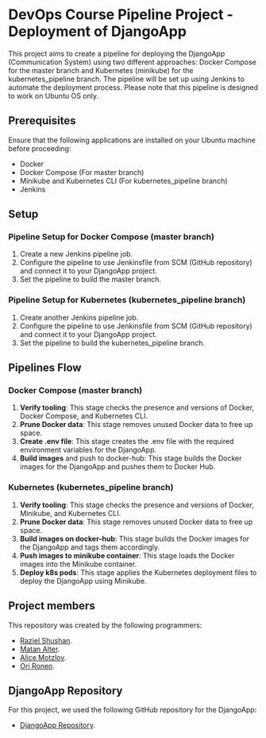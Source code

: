 # DevOps Course Pipeline Project - Deployment of DjangoApp
This project aims to create a pipeline for deploying the DjangoApp (Communication System) using two different approaches: Docker Compose for the master branch and Kubernetes (minikube) for the kubernetes_pipeline branch. The pipeline will be set up using Jenkins to automate the deployment process. Please note that this pipeline is designed to work on Ubuntu OS only.

## Prerequisites
Ensure that the following applications are installed on your Ubuntu machine before proceeding:
- Docker
- Docker Compose (For master branch)
- Minikube and Kubernetes CLI (For kubernetes_pipeline branch)
- Jenkins

## Setup
### Pipeline Setup for Docker Compose (master branch)
1. Create a new Jenkins pipeline job.
2. Configure the pipeline to use Jenkinsfile from SCM (GitHub repository) and connect it to your DjangoApp project.
3. Set the pipeline to build the master branch.

### Pipeline Setup for Kubernetes (kubernetes_pipeline branch)
1. Create another Jenkins pipeline job.
2. Configure the pipeline to use Jenkinsfile from SCM (GitHub repository) and connect it to your DjangoApp project.
3. Set the pipeline to build the kubernetes_pipeline branch.

## Pipelines Flow

### Docker Compose (master branch)
1. **Verify tooling**: This stage checks the presence and versions of Docker, Docker Compose, and Kubernetes CLI.
2. **Prune Docker data**: This stage removes unused Docker data to free up space.
3. **Create .env file**: This stage creates the .env file with the required environment variables for the DjangoApp.
4. **Build images** and push to docker-hub: This stage builds the Docker images for the DjangoApp and pushes them to Docker Hub.

### Kubernetes (kubernetes_pipeline branch)
1. **Verify tooling**:  This stage checks the presence and versions of Docker, Minikube, and Kubernetes CLI.
2. **Prune Docker data**: This stage removes unused Docker data to free up space.
3. **Build images on docker-hub**: This stage builds the Docker images for the DjangoApp and tags them accordingly.
4. **Push images to minikube container**: This stage loads the Docker images into the Minikube container.
5. **Deploy k8s pods**: This stage applies the Kubernetes deployment files to deploy the DjangoApp using Minikube.


## Project members
This repository was created by the following programmers:
- [Raziel Shushan](https://github.com/RazielShushan).
- [Matan Alter](https://github.com/matan_alter).
- [Alice Motzlov](https://github.com/alice_motzlov).
- [Ori Ronen](https://github.com/orironen555).
  
## DjangoApp Repository
For this project, we used the following GitHub repository for the DjangoApp:
- [DjangoApp Repository](https://github.com/orironen555).

